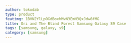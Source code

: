 ```yaml
---
author: tokodab
type: product
featimg: 1BHN2YlLpOGdBoxhMvN3EmH3QxJdw8fMG
title: Ori and The Blind Forest Samsung Galaxy S9 Case
tags: [samsung, galaxy, s9]
category: [samsung]
---
```

